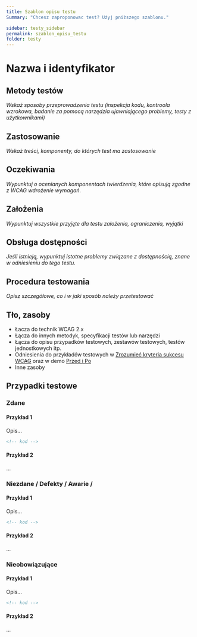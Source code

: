 ```yaml
---
title: Szablon opisu testu
Summary: "Chcesz zaproponowac test? Użyj pniższego szablonu."

sidebar: testy_sidebar
permalink: szablon_opisu_testu
folder: testy
---
```



# Nazwa i identyfikator

## Metody testów
*Wskaź sposoby przeprowadzenia testu (inspekcja kodu, kontroola wzrokowa, badanie za pomocą narzędzia ujawniającego problemy, testy z użytkownikami)*

## Zastosowanie

*Wskaż treści, komponenty, do których test ma zastosowanie*

## Oczekiwania

*Wypunktuj o ocenianych komponentach twierdzenia, które opisują zgodne z WCAG wdrożenie wymagań.*

## Założenia

*Wypunktuj wszystkie przyjęte dla testu założenia, ograniczenia, wyjątki*

## Obsługa dostępności

*Jeśli istnieją, wypunktuj istotne problemy związane z dostępnością, znane w odniesieniu do tego testu.*

## Procedura testowania

*Opisz szczegółowe, co i w jaki sposób należy przetestować*

## Tło, zasoby

- Łacza do technik WCAG 2.x
- Łącza do innych metodyk, specyfikacji testów lub narzędzi
- Łącza do opisu przypadków testowych, zestawów testowych, testów jednostkowych itp.
- Odniesienia do przykładów testowych w [Zrozumieć kryteria sukcesu WCAG]() oraz w demo [Przed i Po]() 
- Inne zasoby

## Przypadki testowe

### Zdane

#### Przykład 1

Opis...

```html
<!-- kod -->
```

#### Przykład 2

...

### Niezdane / Defekty / Awarie / 

#### Przykład 1

Opis...

```html
<!-- kod -->
```

#### Przykład 2

...

###  Nieobowiązujące

#### Przykład 1

Opis...

```html
<!-- kod -->
```

#### Przykład 2

...
